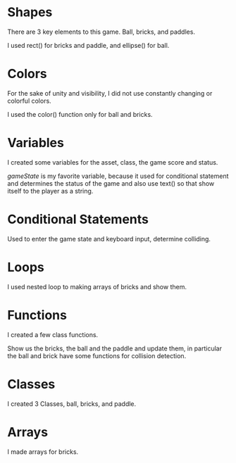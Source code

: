 # Shapes

There are 3 key elements to this game. Ball, bricks, and paddles.

I used rect() for bricks and paddle, and ellipse() for ball.

# Colors

For the sake of unity and visibility, I did not use constantly changing or colorful colors. 

I used the color() function only for ball and bricks.

# Variables

I created some variables for the asset, class, the game score and status.

*gameState* is my favorite variable, because it used for conditional statement and determines the status of the game and also use text() so that show itself to the player as a string.

# Conditional Statements

Used to enter the game state and keyboard input, determine colliding.

# Loops

I used nested loop to making arrays of bricks and show them.

# Functions

I created a few class functions. 

Show us the bricks, the ball and the paddle and update them, in particular the ball and brick have some functions for collision detection.

# Classes

I created 3 Classes, ball, bricks, and paddle.

# Arrays

I made arrays for bricks.